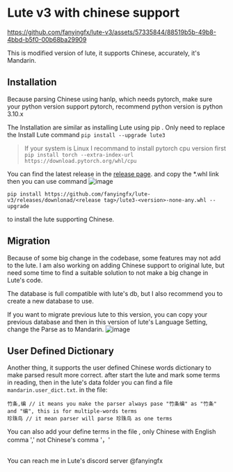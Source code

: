# Lute v3 with chinese support



https://github.com/fanyingfx/lute-v3/assets/57335844/88519b5b-49b8-4bbd-b5f0-00b68ba29909



This is modified version of lute, it supports Chinese, accurately, it's Mandarin.

## Installation
Because parsing Chinese using hanlp, which needs pytorch, make sure your python version support pytorch, 
recommend python version is python 3.10.x

The Installation are similar as installing Lute using pip . Only need to replace the Install Lute command 
`pip install --upgrade lute3`
> If your system is Linux I recommand to install pytorch cpu version first `pip install torch --extra-index-url https://download.pytorch.org/whl/cpu`

You can find the latest release in the [release page](https://github.com/fanyingfx/lute-v3/releases).
and copy the *.whl link then you can use command 
![image](https://github.com/fanyingfx/lute-v3/assets/57335844/f8163364-de3c-4534-ac9b-1e96f776f611)


```
pip install https://github.com/fanyingfx/lute-v3/releases/downlonad/<release tag>/lute3-<version>-none-any.whl --upgrade
```
to install the lute supporting Chinese.

## Migration
Because of some big change in the codebase, some features may not add to the lute.
I am also working on adding Chinese support to original lute, but need some time to find a suitable solution to not make a big change in Lute's code.

The database is full compatible with lute's db, but I also recommend you to create a new database to use.

If you want to migrate previous lute to this version, you can copy your previous database and then in this version of lute's Language Setting,
change the Parse as to Mandarin.
![image](https://github.com/fanyingfx/lute-v3/assets/57335844/7ce900cb-fd09-4962-9214-37c45762ae41)

## User Defined Dictionary
Another thing, it supports the user defined Chinese words dictionary to make parsed result more correct.
after start the lute and mark some terms in reading, then in the lute's data folder you can find a file `mandarin.user_dict.txt`.
in the file: 
```
竹条,编 // it means you make the parser always pase "竹条编" as "竹条" and "编", this is for multiple-words terms
珍珠鸟 // it mean parser will parse 珍珠鸟 as one terms
```
You can also add your define terms in the file , only Chinese  with English comma ',' not Chinese's comma '，'



## 
You can reach me in Lute's discord server @fanyingfx

